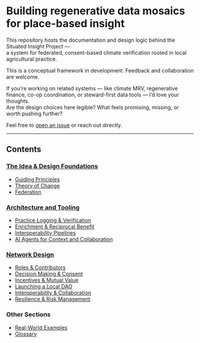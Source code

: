 # Building regenerative data mosaics for place-based insight

This repository hosts the documentation and design logic behind the Situated Insight Project —  
a system for federated, consent-based climate verification rooted in local agricultural practice.

This is a conceptual framework in development. Feedback and collaboration are welcome.

If you're working on related systems — like climate MRV, regenerative finance, co-op coordination, or steward-first data tools — I’d love your thoughts.  
Are the design choices here legible? What feels promising, missing, or worth pushing further?

Feel free to [open an issue](https://github.com/YOUR_REPO/issues) or reach out directly.

---

## Contents

### [The Idea & Design Foundations](https://github.com/itsmoagain/Situated-Insight/blob/main/strategic-doc/idea-design-foundations.md)

- [Guiding Principles](https://github.com/itsmoagain/Situated-Insight/blob/main/strategic-doc/idea-design-foundations.md#guiding-principles)  
- [Theory of Change](https://github.com/itsmoagain/Situated-Insight/blob/main/strategic-doc/idea-design-foundations.md#theory-of-change)  
- [Federation](https://github.com/itsmoagain/Situated-Insight/blob/main/strategic-doc/idea-design-foundations.md#federation)

### [Architecture and Tooling](https://github.com/itsmoagain/Situated-Insight/blob/main/strategic-doc/architecture_tooling.md)

- [Practice Logging & Verification](https://github.com/itsmoagain/Situated-Insight/blob/main/strategic-doc/architecture_tooling.md#practice-logging--verification)  
- [Enrichment & Reciprocal Benefit](https://github.com/itsmoagain/Situated-Insight/blob/main/strategic-doc/architecture_tooling.md#enrichment--reciprocal-benefit)  
- [Interoperability Pipelines](https://github.com/itsmoagain/Situated-Insight/blob/main/strategic-doc/architecture_tooling.md#interoperability-pipelines)  
- [AI Agents for Context and Collaboration](https://github.com/itsmoagain/Situated-Insight/blob/main/strategic-doc/architecture_tooling.md#ai-agents-for-context-and-collaboration)

### [Network Design](https://github.com/itsmoagain/Situated-Insight/blob/main/strategic-doc/network_design.md)

- [Roles & Contributors](https://github.com/itsmoagain/Situated-Insight/blob/main/strategic-doc/network_design.md#roles--contributors)  
- [Decision Making & Consent](https://github.com/itsmoagain/Situated-Insight/blob/main/strategic-doc/network_design.md#decision-making--consent)  
- [Incentives & Mutual Value](https://github.com/itsmoagain/Situated-Insight/blob/main/strategic-doc/network_design.md#incentives--mutual-value)  
- [Launching a Local DAO](https://github.com/itsmoagain/Situated-Insight/blob/main/strategic-doc/network_design.md#launching-a-local-dao)  
- [Interoperability & Collaboration](https://github.com/itsmoagain/Situated-Insight/blob/main/strategic-doc/network_design.md#interoperability--collaboration)  
- [Resilience & Risk Management](https://github.com/itsmoagain/Situated-Insight/blob/main/strategic-doc/network_design.md#resilience--risk-management)

### Other Sections

- [Real-World Examples](https://github.com/itsmoagain/Situated-Insight/blob/main/strategic-doc/real_world_examples.md#real-world-examples)  
- [Glossary](https://github.com/itsmoagain/Situated-Insight/blob/main/strategic-doc/glossary.md#glossary)
